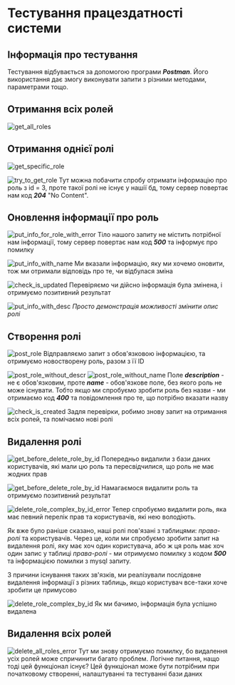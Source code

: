 # Тестування працездатності системи

## Інформація про тестування
Тестування відбувається за допомогою програми ***Postman***. Його використання дає змогу виконувати запити з різними методами, параметрами тощо.

## Отримання всіх ролей
![get_all_roles](./images/db-img1.png)

## Отримання однієї ролі
![get_specific_role](./images/db-img2.png)

![try_to_get_role](./images/db-img3.png)
Тут можна побачити спробу отримати інформацію про роль з id = 3, проте такої ролі не існує у нашії бд, тому сервер повертає нам код ***204*** "No Content".

## Оновлення інформації про роль
![put_info_for_role_with_error](./images/db-img4.png)
Тіло нашого запиту не містить потрібної нам інформації, тому сервер повертає нам код ***500*** та інформує про помилку

![put_info_with_name](./images/db-img5.png)
Ми вказали інформацію, яку ми хочемо оновити, тож ми отримали відповідь про те, чи відбулася зміна

![check_is_updated](./images/db-img6.png)
Перевіряємо чи дійсно інформація була змінена, і отримуємо позитивний результат

![put_info_with_desc](./images/db-img7.png)
*Просто демонстрація можливості змінити опис ролі*

## Створення ролі
![post_role](./images/db-img8.png)
Відправляємо запит з обов'язковою інформацією, та отримуємо новостворену роль, разом з її ID

![post_role_without_descr](./images/db-img10.png)
![post_role_without_name](./images/db-img9.png)
Поле ***description*** - не є обов'язковим, проте ***name*** - обов'язкове поле, без якого роль не може існувати. Тобто якщо ми спробуємо зробити роль без назви - ми отримаємо код ***400*** та повідомлення про те, що потрібно вказати назву


![check_is_created](./images/db-img11.png)
Задля перевірки, робимо знову запит на отримання всіх ролей, та помічаємо нові ролі

## Видалення ролі
![get_before_delete_role_by_id](./images/db-img16.png)
Попередньо видалили з бази даних користувачів, які мали цю роль та пересвідчилися, що роль не має жодних прав

![get_before_delete_role_by_id](./images/db-img17.png)
Намагаємося видалити роль та отримуємо позитивний результат

![delete_role_complex_by_id_error](./images/db-img12.png)
Тепер спробуємо видалити роль, яка має певний перелік прав та користувачів, які нею володіють.

Як вже було раніше сказано, наші ролі пов'язані з таблицями: *права-ролі* та користувачів. Через це, коли ми спробуємо зробити запит на видалення ролі, яку має хоч один користувача, або ж ця роль має хоч один запис у таблиці *права-ролі* - ми отримуємо помилку з кодом ***500*** та інформацією помилки з mysql запиту.

З причини існування таких зв'язків, ми реалізували послідовне видалення інформації з різних таблиць, якщо користувач все-таки хоче зробити це примусово

![delete_role_complex_by_id](./images/db-img14.png)
Як ми бачимо, інформація була успішно видалена

## Видалення всіх ролей
![delete_all_roles_error](./images/db-img15.png)
Тут ми знову отримуємо помилку, бо видалення усіх ролей може спричинити багато проблем. Логічне питання, нащо тоді цей функціонал існує? Цей функціонал може бути потрібним при початковому створенні, налаштуванні та тестуванні бази даних